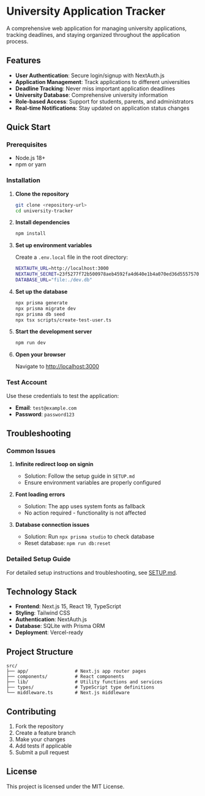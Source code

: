 # University Application Tracker

A comprehensive web application for managing university applications, tracking deadlines, and staying organized throughout the application process.

## Features

- **User Authentication**: Secure login/signup with NextAuth.js
- **Application Management**: Track applications to different universities
- **Deadline Tracking**: Never miss important application deadlines
- **University Database**: Comprehensive university information
- **Role-based Access**: Support for students, parents, and administrators
- **Real-time Notifications**: Stay updated on application status changes

## Quick Start

### Prerequisites

- Node.js 18+ 
- npm or yarn

### Installation

1. **Clone the repository**
   ```bash
   git clone <repository-url>
   cd university-tracker
   ```

2. **Install dependencies**
   ```bash
   npm install
   ```

3. **Set up environment variables**
   
   Create a `.env.local` file in the root directory:
   ```bash
   NEXTAUTH_URL=http://localhost:3000
   NEXTAUTH_SECRET=23f5277f72b500978aeb4592fa4d640e1b4a070ed36d555757083a5f5eb974d6
   DATABASE_URL="file:./dev.db"
   ```

4. **Set up the database**
   ```bash
   npx prisma generate
   npx prisma migrate dev
   npx prisma db seed
   npx tsx scripts/create-test-user.ts
   ```

5. **Start the development server**
   ```bash
   npm run dev
   ```

6. **Open your browser**
   
   Navigate to [http://localhost:3000](http://localhost:3000)

### Test Account

Use these credentials to test the application:
- **Email**: `test@example.com`
- **Password**: `password123`

## Troubleshooting

### Common Issues

1. **Infinite redirect loop on signin**
   - Solution: Follow the setup guide in `SETUP.md`
   - Ensure environment variables are properly configured

2. **Font loading errors**
   - Solution: The app uses system fonts as fallback
   - No action required - functionality is not affected

3. **Database connection issues**
   - Solution: Run `npx prisma studio` to check database
   - Reset database: `npm run db:reset`

### Detailed Setup Guide

For detailed setup instructions and troubleshooting, see [SETUP.md](./SETUP.md).

## Technology Stack

- **Frontend**: Next.js 15, React 19, TypeScript
- **Styling**: Tailwind CSS
- **Authentication**: NextAuth.js
- **Database**: SQLite with Prisma ORM
- **Deployment**: Vercel-ready

## Project Structure

```
src/
├── app/                 # Next.js app router pages
├── components/          # React components
├── lib/                 # Utility functions and services
├── types/               # TypeScript type definitions
└── middleware.ts        # Next.js middleware
```

## Contributing

1. Fork the repository
2. Create a feature branch
3. Make your changes
4. Add tests if applicable
5. Submit a pull request

## License

This project is licensed under the MIT License.